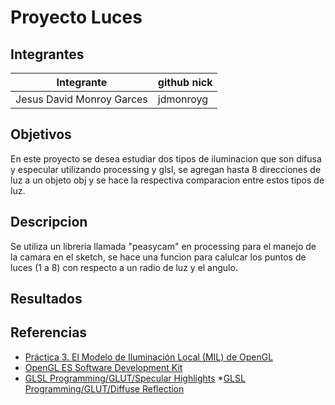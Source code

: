 # Proyecto Luces
## Integrantes


| Integrante | github nick |
|------------|-------------|
|      Jesus David Monroy Garces      |     jdmonroyg      |

## Objetivos

En este proyecto se desea estudiar dos tipos de iluminacion que son difusa y especular utilizando processing y glsl, se 
agregan hasta 8 direcciones de luz a un objeto obj y se hace la respectiva comparacion entre estos tipos de luz.

## Descripcion 
Se utiliza un libreria llamada "peasycam" en processing para el manejo de la camara en el sketch, se hace una funcion
para calulcar los puntos de luces (1 a 8) con respecto a un radio de luz y el angulo. 


## Resultados




## Referencias
* [Práctica 3. El Modelo de Iluminación Local (MIL) de OpenGL ](https://lsi.ugr.es/curena/doce/vr/pracs.ext/03/)
* [OpenGL ES Software Development Kit](https://www.khronos.org/registry/OpenGL-Refpages/es3.1/)
* [GLSL Programming/GLUT/Specular Highlights](https://en.wikibooks.org/wiki/GLSL_Programming/GLUT/Specular_Highlights)
*[GLSL Programming/GLUT/Diffuse Reflection](https://en.wikibooks.org/wiki/GLSL_Programming/GLUT/Diffuse_Reflection)
